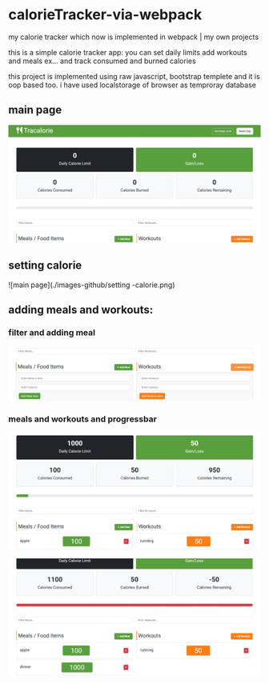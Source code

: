 # calorieTracker-via-webpack
my calorie tracker which now is implemented in webpack | my own projects

this is a simple calorie tracker app:
you can set daily limits
add workouts and meals ex...
and track consumed and burned calories

this project is implemented using raw javascript, bootstrap templete
and it is oop based too.
i have used localstorage of browser as temproray database

## main page
![main page](./images-github/main-page.png)

## setting calorie
![main page](./images-github/setting -calorie.png)

## adding meals and workouts:
### filter and adding meal
![main page](./images-github/addingMealsAndWorkouts.png)

### meals and workouts and progressbar
![main page](./images-github/addingMealsAndWorkouts2.png)

![main page](./images-github/addingMealsAndWorkouts3.png)

